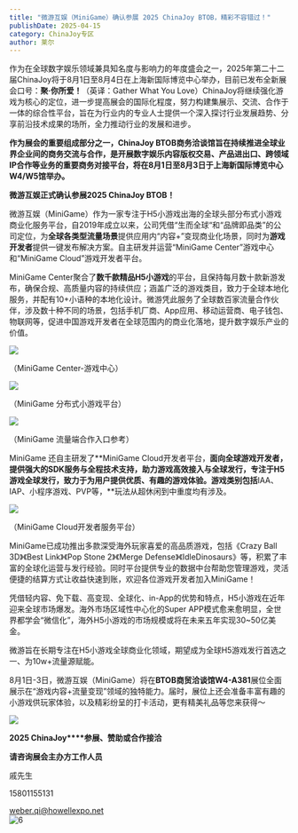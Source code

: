 ```yaml
---
title: "微游互娱（MiniGame）确认参展 2025 ChinaJoy BTOB，精彩不容错过！"
publishDate: 2025-04-15
category: ChinaJoy专区
author: 莱尔
---
```


作为在全球数字娱乐领域兼具知名度与影响力的年度盛会之一，2025年第二十二届ChinaJoy将于8月1日至8月4日在上海新国际博览中心举办，目前已发布全新展会口号：**聚·你所爱！**（英译：Gather What You Love）ChinaJoy将继续强化游戏为核心的定位，进一步提高展会的国际化程度，努力构建集展示、交流、合作于一体的综合性平台，旨在为行业内的专业人士提供一个深入探讨行业发展趋势、分享前沿技术成果的场所，全力推动行业的发展和进步。

**作为展会的重要组成部分之一，ChinaJoy BTOB商务洽谈馆旨在持续推进全球业界企业间的商务交流与合作，是开展数字娱乐内容版权交易、产品进出口、跨领域IP合作等业务的重要商务对接平台，将在8月1日至8月3日于上海新国际博览中心W4/W5馆举办。**

**微游互娱正式确认参展2025 ChinaJoy BTOB！**

微游互娱（MiniGame）作为一家专注于H5小游戏出海的全球头部分布式小游戏商业化服务平台，自2019年成立以来，公司凭借“生而全球“和“品牌即品类”的公司定位，为**全球各类型流量场景**提供应用内“内容+”变现商业化场景，同时为**游戏开发者**提供一键发布解决方案。自主研发并运营“MiniGame Center”游戏中心和“MiniGame Cloud”游戏开发者平台。

MiniGame Center聚合了**数千款精品H5小游戏**的平台，且保持每月数十款新游发布，确保合规、高质量内容的持续供应；涵盖广泛的游戏类目，致力于全球本地化服务，并配有10+小语种的本地化设计。微游凭此服务了全球数百家流量合作伙伴，涉及数十种不同的场景，包括手机厂商、App应用、移动运营商、电子钱包、物联网等，促进中国游戏开发者在全球范围内的商业化落地，提升数字娱乐产业的价值。

![](https://ec-net-1251389766.cos.ap-shanghai.myqcloud.com/wp-content/uploads/2025/04/20250415112156285.gif)

（MiniGame Center-游戏中心）

![](https://ec-net-1251389766.cos.ap-shanghai.myqcloud.com/wp-content/uploads/2025/04/20250415112159282.gif)

（MiniGame 分布式小游戏平台）

![](https://ec-net-1251389766.cos.ap-shanghai.myqcloud.com/wp-content/uploads/2025/04/20250415112153479.gif)

（MiniGame 流量端合作入口参考）

MiniGame 还自主研发了**MiniGame Cloud开发者平台，**面向全球游戏开发者，提供强大的SDK服务与全程技术支持，助力游戏高效接入与全球发行，专注于H5游戏全球发行，致力于为用户提供优质、有趣的游戏体验。游戏类别包括**IAA、IAP、小程序游戏、PVP等，**玩法从超休闲到中重度均有涉及。

![](https://ec-net-1251389766.cos.ap-shanghai.myqcloud.com/wp-content/uploads/2025/04/20250415112151223.gif)

（MiniGame Cloud开发者服务平台）

MiniGame已成功推出多款深受海外玩家喜爱的高品质游戏，包括《Crazy Ball 3D》《Best Link》《Pop Stone 2》《Merge Defense》《IdleDinosaurs》等，积累了丰富的全球化运营与发行经验。同时平台提供专业的数据中台帮助您管理游戏，灵活便捷的结算方式让收益快速到账，欢迎各位游戏开发者加入MiniGame！

凭借轻内容、免下载、高变现、全球化、in-App的优势和特点，H5小游戏在近年迎来全球市场爆发。海外市场区域性中心化的Super APP模式愈来愈明显，全世界都学会“微信化”，海外H5小游戏的市场规模或将在未来五年实现30~50亿美金。

微游旨在长期专注在H5小游戏全球商业化领域，期望成为全球H5游戏发行首选之一、为10w+流量源赋能。

8月1日-3日，微游互娱（MiniGame）将在**BTOB商贸洽谈馆W4-A381**展位全面展示在“游戏内容+流量变现”领域的独特能力。届时，展位上还会准备丰富有趣的小游戏供玩家体验，以及精彩纷呈的打卡活动，更有精美礼品等您来获得～

![](https://ec-net-1251389766.cos.ap-shanghai.myqcloud.com/wp-content/uploads/2025/04/20250415112201905.png)

**2025 ChinaJoy****参展、赞助或合作接洽**

**请咨询展会主办方工作人员**

戚先生

15801155131

weber.qi@howellexpo.net  
![6](blob:https://www.easecation.net/7bf7da18-fa41-4371-b9f1-eba97863243d)
